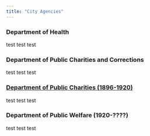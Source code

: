 ```yaml
---
title: "City Agencies"
---
```


### Department of Health

test test test

### Department of Public Charities and Corrections

test test test

### [Department of Public Charities (1896-1920)](../department-of-public-charities/)

test test test

### Department of Public Welfare (1920-????)

test test test
